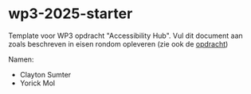 # wp3-2025-starter

Template voor WP3 opdracht "Accessibility Hub". Vul dit document aan zoals beschreven in eisen rondom opleveren (zie ook de [opdracht](CASUS.md))

Namen:

- Clayton Sumter
- Yorick Mol
